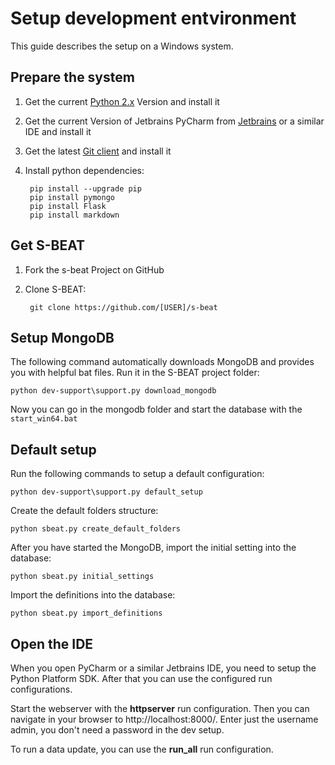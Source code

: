 # Setup development entvironment

This guide describes the setup on a Windows system.

## Prepare the system
1. Get the current [Python 2.x](https://www.python.org/downloads/) Version and install it
2. Get the current Version of Jetbrains PyCharm from [Jetbrains](https://www.jetbrains.com/pycharm/download) or a similar IDE and install it
3. Get the latest [Git client](https://git-scm.com/downloads) and install it
4. Install python dependencies:

		pip install --upgrade pip
		pip install pymongo
		pip install Flask
		pip install markdown


## Get S-BEAT

1. Fork the s-beat Project on GitHub
2. Clone S-BEAT:

		git clone https://github.com/[USER]/s-beat

## Setup MongoDB

The following command automatically downloads MongoDB and provides you with helpful bat files. Run it in the S-BEAT project folder:

	python dev-support\support.py download_mongodb
	
Now you can go in the mongodb folder and start the database with the `start_win64.bat`

## Default setup

Run the following commands to setup a default configuration:

	python dev-support\support.py default_setup
	
Create the default folders structure:

	python sbeat.py create_default_folders
	
After you have started the MongoDB, import the initial setting into the database:

	python sbeat.py initial_settings
	
Import the definitions into the database:

	python sbeat.py import_definitions

## Open the IDE

When you open PyCharm or a similar Jetbrains IDE, you need to setup the Python Platform SDK.
After that you can use the configured run configurations.

Start the webserver with the **httpserver** run configuration. Then you can navigate in your browser to http://localhost:8000/.
Enter just the username admin, you don't need a password in the dev setup.

To run a data update, you can use the **run_all** run configuration.
